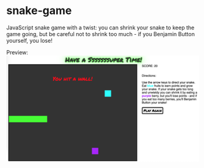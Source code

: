 # snake-game
JavaScript snake game with a twist: you can shrink your snake to keep the game going, but be careful not to shrink too much - if you Benjamin Button yourself, you lose!

Preview:
<img src="https://github.com/codecopycoffee/snake-game/blob/master/snake_preview.png" alt="snake game with a green snake block touching a wall, red and blue fruit blocks, and red text that says You Lose on the game board">
